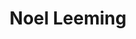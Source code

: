 ---
title: "Noel Leeming"
url: /auckland/noel-leeming-cnr-st-lukes-rd-und-wagener-plc/
shop: Elektronik
---